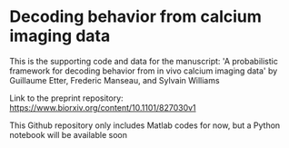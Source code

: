 # Decoding behavior from calcium imaging data

This is the supporting code and data for the manuscript: 'A probabilistic framework for decoding behavior from in vivo calcium imaging data' by Guillaume Etter, Frederic Manseau, and Sylvain Williams

Link to the preprint repository: https://www.biorxiv.org/content/10.1101/827030v1

This Github repository only includes Matlab codes for now, but a Python notebook will be available soon